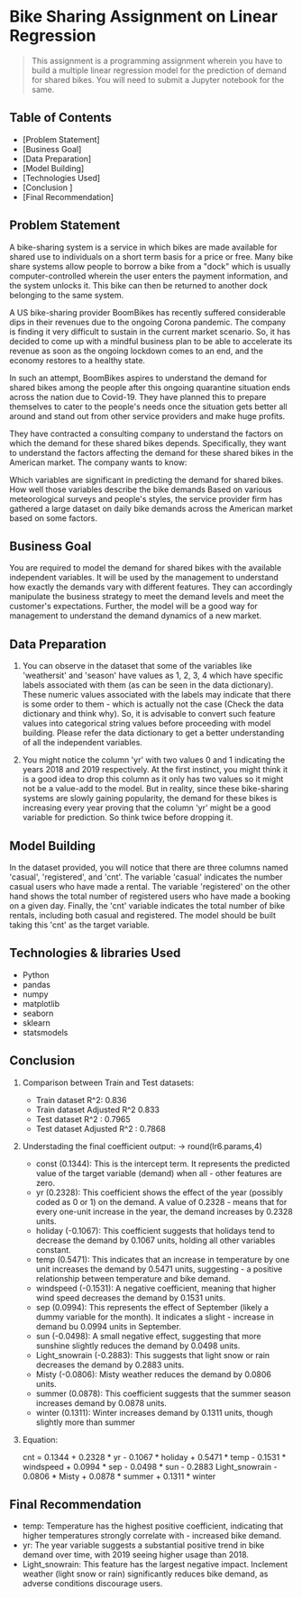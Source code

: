 # Bike Sharing Assignment on Linear Regression

> This assignment is a programming assignment wherein you have to build a multiple linear regression model for the prediction of demand for shared bikes. You will need to submit a Jupyter notebook for the same. 


## Table of Contents
* [Problem Statement]
* [Business Goal]
* [Data Preparation]
* [Model Building]
* [Technologies Used]
* [Conclusion ]
* [Final Recommendation]

## Problem Statement
A bike-sharing system is a service in which bikes are made available for shared use to individuals on a short term basis for a price or free. Many bike share systems allow people to borrow a bike from a "dock" which is usually computer-controlled wherein the user enters the payment information, and the system unlocks it. This bike can then be returned to another dock belonging to the same system.


A US bike-sharing provider BoomBikes has recently suffered considerable dips in their revenues due to the ongoing Corona pandemic. The company is finding it very difficult to sustain in the current market scenario. So, it has decided to come up with a mindful business plan to be able to accelerate its revenue as soon as the ongoing lockdown comes to an end, and the economy restores to a healthy state. 


In such an attempt, BoomBikes aspires to understand the demand for shared bikes among the people after this ongoing quarantine situation ends across the nation due to Covid-19. They have planned this to prepare themselves to cater to the people's needs once the situation gets better all around and stand out from other service providers and make huge profits.


They have contracted a consulting company to understand the factors on which the demand for these shared bikes depends. Specifically, they want to understand the factors affecting the demand for these shared bikes in the American market. The company wants to know:

Which variables are significant in predicting the demand for shared bikes.
How well those variables describe the bike demands
Based on various meteorological surveys and people's styles, the service provider firm has gathered a large dataset on daily bike demands across the American market based on some factors. 


## Business Goal

You are required to model the demand for shared bikes with the available independent variables. It will be used by the management to understand how exactly the demands vary with different features. They can accordingly manipulate the business strategy to meet the demand levels and meet the customer's expectations. Further, the model will be a good way for management to understand the demand dynamics of a new market. 


## Data Preparation

1. You can observe in the dataset that some of the variables like 'weathersit' and 'season' have values as 1, 2, 3, 4 which have specific labels associated with them (as can be seen in the data dictionary). These numeric values associated with the labels may indicate that there is some order to them - which is actually not the case (Check the data dictionary and think why). So, it is advisable to convert such feature values into categorical string values before proceeding with model building. Please refer the data dictionary to get a better understanding of all the independent variables.
 
2. You might notice the column 'yr' with two values 0 and 1 indicating the years 2018 and 2019 respectively. At the first instinct, you might think it is a good idea to drop this column as it only has two values so it might not be a value-add to the model. But in reality, since these bike-sharing systems are slowly gaining popularity, the demand for these bikes is increasing every year proving that the column 'yr' might be a good variable for prediction. So think twice before dropping it. 


## Model Building

In the dataset provided, you will notice that there are three columns named 'casual', 'registered', and 'cnt'. The variable 'casual' indicates the number casual users who have made a rental. The variable 'registered' on the other hand shows the total number of registered users who have made a booking on a given day. Finally, the 'cnt' variable indicates the total number of bike rentals, including both casual and registered. The model should be built taking this 'cnt' as the target variable.


## Technologies & libraries Used
- Python
- pandas
- numpy
- matplotlib
- seaborn
- sklearn
- statsmodels


## Conclusion

1. Comparison between Train and Test datasets:
    
    - Train dataset R^2: 0.836
    - Train dataset Adjusted R^2 0.833
    - Test dataset R^2 : 0.7965
    - Test dataset Adjusted R^2 : 0.7868

2. Understading the final coefficient output: -> round(lr6.params,4)
    
    - const (0.1344): This is the intercept term. It represents the predicted value of the target variable (demand) when all - other features are zero.
    - yr (0.2328): This coefficient shows the effect of the year (possibly coded as 0 or 1) on the demand. A value of 0.2328 - means that for every one-unit increase in the year, the demand increases by 0.2328 units.
    - holiday (-0.1067): This coefficient suggests that holidays tend to decrease the demand by 0.1067 units, holding all other variables constant.
    - temp (0.5471): This indicates that an increase in temperature by one unit increases the demand by 0.5471 units, suggesting - a positive relationship between temperature and bike demand.
    - windspeed (-0.1531): A negative coefficient, meaning that higher wind speed decreases the demand by 0.1531 units.
    - sep (0.0994): This represents the effect of September (likely a dummy variable for the month). It indicates a slight - increase in demand bu 0.0994 units in September.
    - sun (-0.0498): A small negative effect, suggesting that more sunshine slightly reduces the demand by 0.0498 units.
    - Light_snowrain (-0.2883): This suggests that light snow or rain decreases the demand by 0.2883 units.
    - Misty (-0.0806): Misty weather reduces the demand by 0.0806 units.
    - summer (0.0878): This coefficient suggests that the summer season increases demand by 0.0878 units.
    - winter (0.1311): Winter increases demand by 0.1311 units, though slightly more than summer

3. Equation:
    
    cnt = 0.1344 + 0.2328 * yr - 0.1067 * holiday + 0.5471 * temp - 0.1531 * windspeed + 0.0994 * sep - 0.0498 * sun - 0.2883 Light_snowrain - 0.0806 * Misty + 0.0878 * summer + 0.1311 * winter

## Final Recommendation

- temp: Temperature has the highest positive coefficient, indicating that higher temperatures strongly correlate with - increased bike demand.
- yr: The year variable suggests a substantial positive trend in bike demand over time, with 2019 seeing higher usage than 2018.
- Light_snowrain: This feature has the largest negative impact. Inclement weather (light snow or rain) significantly reduces bike demand, as adverse conditions discourage users.

